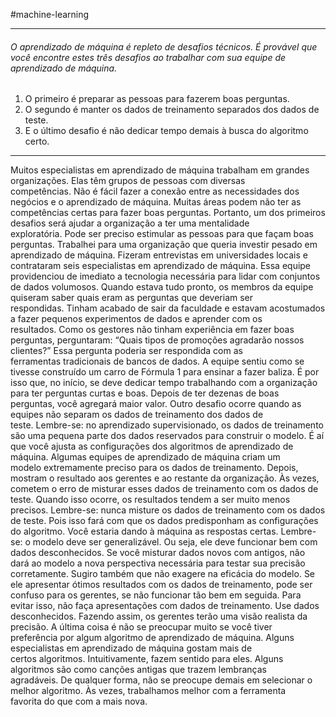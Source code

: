 #machine-learning 

--- 
###### O aprendizado de máquina é repleto de desafios técnicos. É provável que você encontre estes três desafios ao trabalhar com sua equipe de aprendizado de máquina. 

1. O primeiro é preparar as pessoas para fazerem boas perguntas.
2. O segundo é manter os dados de treinamento separados dos dados de teste. 
3. E o último desafio é não dedicar tempo demais à busca do algoritmo certo.

---


Muitos especialistas em aprendizado de máquina trabalham em grandes organizações. Elas têm grupos de pessoas com diversas competências. Não é fácil fazer a conexão entre as necessidades dos negócios e o aprendizado de máquina. Muitas áreas podem não ter as competências certas para fazer boas perguntas. Portanto, um dos primeiros desafios será ajudar a organização a ter uma mentalidade exploratória. Pode ser preciso estimular as pessoas para que façam boas perguntas. Trabalhei para uma organização que queria investir pesado em aprendizado de máquina. Fizeram entrevistas em universidades locais e contrataram seis especialistas em aprendizado de máquina. Essa equipe providenciou de imediato a tecnologia necessária para lidar com conjuntos de dados volumosos. Quando estava tudo pronto, os membros da equipe quiseram saber quais eram as perguntas que deveriam ser respondidas. Tinham acabado de sair da faculdade e estavam acostumados a fazer pequenos experimentos de dados e aprender com os resultados. Como os gestores não tinham experiência em fazer boas perguntas, perguntaram: “Quais tipos de promoções agradarão nossos clientes?” Essa pergunta poderia ser respondida com as ferramentas tradicionais de bancos de dados. A equipe sentiu como se tivesse construído um carro de Fórmula 1 para ensinar a fazer baliza. É por isso que, no início, se deve dedicar tempo trabalhando com a organização para ter perguntas curtas e boas. Depois de ter dezenas de boas perguntas, você agregará maior valor. Outro desafio ocorre quando as equipes não separam os dados de treinamento dos dados de teste. Lembre-se: no aprendizado supervisionado, os dados de treinamento são uma pequena parte dos dados reservados para construir o modelo. É aí que você ajusta as configurações dos algoritmos de aprendizado de máquina. Algumas equipes de aprendizado de máquina criam um modelo extremamente preciso para os dados de treinamento. Depois, mostram o resultado aos gerentes e ao restante da organização. Às vezes, cometem o erro de misturar esses dados de treinamento com os dados de teste. Quando isso ocorre, os resultados tendem a ser muito menos precisos. Lembre-se: nunca misture os dados de treinamento com os dados de teste. Pois isso fará com que os dados predisponham as configurações do algoritmo. Você estaria dando à máquina as respostas certas. Lembre-se: o modelo deve ser generalizável. Ou seja, ele deve funcionar bem com dados desconhecidos. Se você misturar dados novos com antigos, não dará ao modelo a nova perspectiva necessária para testar sua precisão corretamente. Sugiro também que não exagere na eficácia do modelo. Se ele apresentar ótimos resultados com os dados de treinamento, pode ser confuso para os gerentes, se não funcionar tão bem em seguida. Para evitar isso, não faça apresentações com dados de treinamento. Use dados desconhecidos. Fazendo assim, os gerentes terão uma visão realista da precisão. A última coisa é não se preocupar muito se você tiver preferência por algum algoritmo de aprendizado de máquina. Alguns especialistas em aprendizado de máquina gostam mais de certos algoritmos. Intuitivamente, fazem sentido para eles. Alguns algoritmos são como canções antigas que trazem lembranças agradáveis. De qualquer forma, não se preocupe demais em selecionar o melhor algoritmo. Às vezes, trabalhamos melhor com a ferramenta favorita do que com a mais nova.